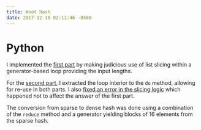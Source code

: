 ```yaml
---
title: Knot Hash
date: 2017-12-10 02:11:46 -0500
---
```

# Python
I implemented the [first part][1] by making judicious use of list slicing
within a generator-based loop providing the input lengths.

For the [second part][2], I extracted the loop interior to the `do` method,
allowing for re-use in both parts. I also [fixed an error in the slicing
logic][3] which happened not to affect the answer of the first part.

The conversion from sparse to dense hash was done using a combination of the
`reduce` method and a generator yielding blocks of 16 elements from the sparse
hash.

[1]: https://github.com/slyfoxza/advent-of-code/blob/4628add0ff3306d0f66df19a11ad76861970a321/2017/10/python.py
[2]: https://github.com/slyfoxza/advent-of-code/blob/45efabc0fc7c4d754b6b2cb47dfe0ba2b65aa03a/2017/10/python.py
[3]: https://github.com/slyfoxza/advent-of-code/blob/45efabc0fc7c4d754b6b2cb47dfe0ba2b65aa03a/2017/10/python.py#L14
